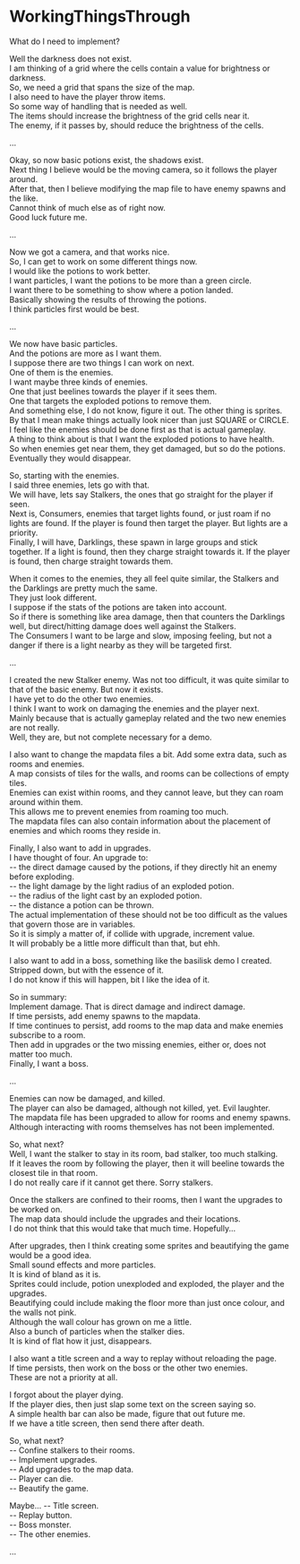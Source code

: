 # WorkingThingsThrough

What do I need to implement?

Well the darkness does not exist.  
I am thinking of a grid where the cells contain a value for brightness or darkness.  
So, we need a grid that spans the size of the map.  
I also need to have the player throw items.  
So some way of handling that is needed as well.  
The items should increase the brightness of the grid cells near it.  
The enemy, if it passes by, should reduce the brightness of the cells.

...

Okay, so now basic potions exist, the shadows exist.  
Next thing I believe would be the moving camera, so it follows the player around.  
After that, then I believe modifying the map file to have enemy spawns and the like.  
Cannot think of much else as of right now.  
Good luck future me.

...

Now we got a camera, and that works nice.  
So, I can get to work on some different things now.  
I would like the potions to work better.  
I want particles, I want the potions to be more than a green circle.  
I want there to be something to show where a potion landed.  
Basically showing the results of throwing the potions.  
I think particles first would be best.

...

We now have basic particles.  
And the potions are more as I want them.  
I suppose there are two things I can work on next.  
One of them is the enemies.  
I want maybe three kinds of enemies.  
One that just beelines towards the player if it sees them.  
One that targets the exploded potions to remove them.  
And something else, I do not know, figure it out.
The other thing is sprites.  
By that I mean make things actually look nicer than just SQUARE or CIRCLE.  
I feel like the enemies should be done first as that is actual gameplay.  
A thing to think about is that I want the exploded potions to have health.  
So when enemies get near them, they get damaged, but so do the potions.  
Eventually they would disappear.

So, starting with the enemies.  
I said three enemies, lets go with that.  
We will have, lets say Stalkers, the ones that go straight for the player if seen.  
Next is, Consumers, enemies that target lights found, or just roam if no lights are found.
If the player is found then target the player.
But lights are a priority.  
Finally, I will have, Darklings, these spawn in large groups and stick together.
If a light is found, then they charge straight towards it.
If the player is found, then charge straight towards them.

When it comes to the enemies, they all feel quite similar, the Stalkers and the Darklings are pretty much the same.  
They just look different.  
I suppose if the stats of the potions are taken into account.  
So if there is something like area damage, then that counters the Darklings well, but direct/hitting damage does well
against the Stalkers.  
The Consumers I want to be large and slow, imposing feeling, but not a danger if there is a light nearby as they will be
targeted first.

...

I created the new Stalker enemy.
Was not too difficult, it was quite similar to that of the basic enemy.
But now it exists.  
I have yet to do the other two enemies.  
I think I want to work on damaging the enemies and the player next.  
Mainly because that is actually gameplay related and the two new enemies are not really.  
Well, they are, but not complete necessary for a demo.

I also want to change the mapdata files a bit.
Add some extra data, such as rooms and enemies.  
A map consists of tiles for the walls, and rooms can be collections of empty tiles.  
Enemies can exist within rooms, and they cannot leave, but they can roam around within them.  
This allows me to prevent enemies from roaming too much.  
The mapdata files can also contain information about the placement of enemies and which rooms they reside in.

Finally, I also want to add in upgrades.  
I have thought of four.
An upgrade to:  
-- the direct damage caused by the potions, if they directly hit an enemy before exploding.  
-- the light damage by the light radius of an exploded potion.  
-- the radius of the light cast by an exploded potion.  
-- the distance a potion can be thrown.  
The actual implementation of these should not be too difficult as the values that govern those are in variables.  
So it is simply a matter of, if collide with upgrade, increment value.  
It will probably be a little more difficult than that, but ehh.

I also want to add in a boss, something like the basilisk demo I created.  
Stripped down, but with the essence of it.  
I do not know if this will happen, bit I like the idea of it.

So in summary:  
Implement damage.
That is direct damage and indirect damage.  
If time persists, add enemy spawns to the mapdata.  
If time continues to persist, add rooms to the map data and make enemies subscribe to a room.  
Then add in upgrades or the two missing enemies, either or, does not matter too much.  
Finally, I want a boss.

...

Enemies can now be damaged, and killed.  
The player can also be damaged, although not killed, yet.
Evil laughter.  
The mapdata file has been upgraded to allow for rooms and enemy spawns.  
Although interacting with rooms themselves has not been implemented.

So, what next?  
Well, I want the stalker to stay in its room, bad stalker, too much stalking.   
If it leaves the room by following the player, then it will beeline towards the closest tile in that room.  
I do not really care if it cannot get there.
Sorry stalkers.

Once the stalkers are confined to their rooms, then I want the upgrades to be worked on.  
The map data should include the upgrades and their locations.  
I do not think that this would take that much time.
Hopefully...

After upgrades, then I think creating some sprites and beautifying the game would be a good idea.  
Small sound effects and more particles.  
It is kind of bland as it is.  
Sprites could include, potion unexploded and exploded, the player and the upgrades.  
Beautifying could include making the floor more than just once colour, and the walls not pink.  
Although the wall colour has grown on me a little.  
Also a bunch of particles when the stalker dies.  
It is kind of flat how it just, disappears.

I also want a title screen and a way to replay without reloading the page.  
If time persists, then work on the boss or the other two enemies.  
These are not a priority at all.

I forgot about the player dying.  
If the player dies, then just slap some text on the screen saying so.  
A simple health bar can also be made, figure that out future me.  
If we have a title screen, then send there after death.

So, what next?  
-- Confine stalkers to their rooms.  
-- Implement upgrades.  
-- Add upgrades to the map data.    
-- Player can die.  
-- Beautify the game.

Maybe...
-- Title screen.  
-- Replay button.  
-- Boss monster.  
-- The other enemies.

...
